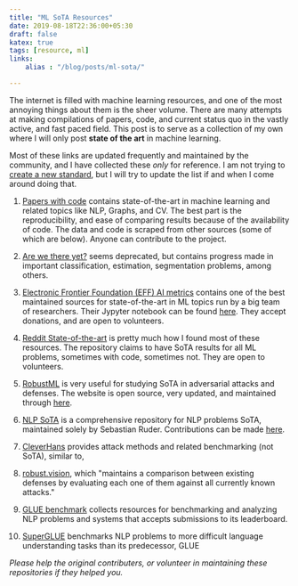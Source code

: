 ```yaml
---
title: "ML SoTA Resources"
date: 2019-08-18T22:36:00+05:30
draft: false
katex: true
tags: [resource, ml]
links:
    alias : "/blog/posts/ml-sota/"

---
```


The internet is filled with machine learning resources, and one of the most annoying things about them is the sheer volume. 
There are many attempts at making compilations of papers, code, and current status quo in the vastly active, and fast paced field.
This post is to serve as a collection of my own where I will only post **state of the art** in machine learning.

Most of these links are updated frequently and maintained by the community, and I have collected these *only* for reference. I am not trying to [create a new standard](https://xkcd.com/927/), but I will try to update the list if and when I come around doing that.


1. [Papers with code](https://paperswithcode.com/sota) contains state-of-the-art in machine learning and related topics like NLP, Graphs, and CV. The best part is the reproducibility, and ease of comparing results because of the availability of code.
The data and code is scraped from other sources (some of which are below). Anyone can contribute to the project.

2. [Are we there yet?](http://rodrigob.github.io/are_we_there_yet/build/) seems deprecated, but contains progress made in important classification, estimation, segmentation problems, among others.

3. [Electronic Frontier Foundation (EFF) AI metrics](https://www.eff.org/ai/metrics) contains one of the best maintained sources for state-of-the-art in ML topics run by a big team of researchers. 
Their Jypyter notebook can be found [here](https://github.com/AI-metrics/AI-metrics). They accept donations, and are open to volunteers.

4. [Reddit State-of-the-art](https://github.com/RedditSota/state-of-the-art-result-for-machine-learning-problems) is pretty much how I found most of these resources. The repository claims to have SoTA results for all ML problems, sometimes with code, sometimes not.
They are open to volunteers.

5. [RobustML](https://www.robust-ml.org/defenses/) is very useful for studying SoTA in adversarial attacks and defenses.
The website is open source, very updated, and maintained through [here](https://github.com/robust-ml/robust-ml.github.io).

6. [NLP SoTA](https://nlpprogress.com) is a comprehensive repository for NLP problems SoTA, maintained solely by Sebastian Ruder.
Contributions can be made [here](https://github.com/sebastianruder/NLP-progress/blob/master/README.md).

7. [CleverHans](https://github.com/tensorflow/cleverhans) provides attack methods and related benchmarking (not SoTA), similar to,

8. [robust.vision](https://robust.vision/benchmark/leaderboard/), which  "maintains a comparison between existing defenses by evaluating each one of them against all currently known attacks."

9. [GLUE benchmark](https://gluebenchmark.com/leaderboard/) collects resources for benchmarking and analyzing NLP problems and systems that accepts submissions to its leaderboard.

10. [SuperGLUE](https://super.gluebenchmark.com/leaderboard/) benchmarks NLP problems to more difficult language understanding tasks than its predecessor, GLUE

*Please help the original contributers, or volunteer in maintaining these repositories if they helped you.*
